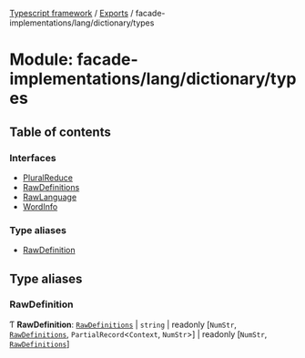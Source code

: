 [Typescript framework](../index.md) / [Exports](../modules.md) / facade-implementations/lang/dictionary/types

# Module: facade-implementations/lang/dictionary/types

## Table of contents

### Interfaces

- [PluralReduce](../interfaces/facade_implementations_lang_dictionary_types.PluralReduce.md)
- [RawDefinitions](../interfaces/facade_implementations_lang_dictionary_types.RawDefinitions.md)
- [RawLanguage](../interfaces/facade_implementations_lang_dictionary_types.RawLanguage.md)
- [WordInfo](../interfaces/facade_implementations_lang_dictionary_types.WordInfo.md)

### Type aliases

- [RawDefinition](facade_implementations_lang_dictionary_types.md#rawdefinition)

## Type aliases

### RawDefinition

Ƭ **RawDefinition**: [`RawDefinitions`](../interfaces/facade_implementations_lang_dictionary_types.RawDefinitions.md) \| `string` \| readonly [`NumStr`, [`RawDefinitions`](../interfaces/facade_implementations_lang_dictionary_types.RawDefinitions.md), `PartialRecord`<`Context`, `NumStr`\>] \| readonly [`NumStr`, [`RawDefinitions`](../interfaces/facade_implementations_lang_dictionary_types.RawDefinitions.md)]
